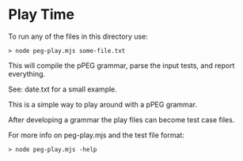 #   Play Time

To run any of the files in this directory use:

    > node peg-play.mjs some-file.txt

This will compile the pPEG grammar, parse the input tests, and report everything.

See: date.txt for a small example.

This is a simple way to play around with a pPEG grammar.

After developing a grammar the play files can become test case files.

For more info on peg-play.mjs and the test file format:

    > node peg-play.mjs -help

